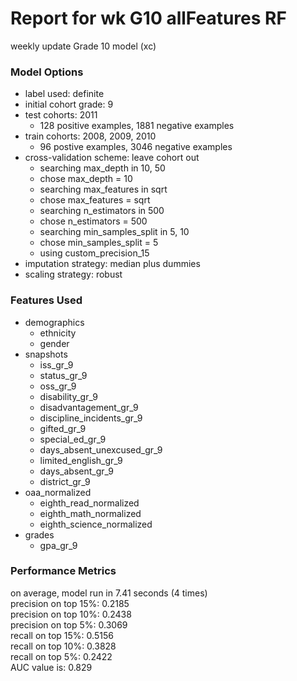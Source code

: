 # Report for wk G10 allFeatures RF
weekly update Grade 10 model (xc)

### Model Options
* label used: definite
* initial cohort grade: 9
* test cohorts: 2011
	 * 128 positive examples, 1881 negative examples
* train cohorts: 2008, 2009, 2010
	 * 96 postive examples, 3046 negative examples
* cross-validation scheme: leave cohort out
	 * searching max_depth in 10, 50
	 * chose max_depth = 10
	 * searching max_features in sqrt
	 * chose max_features = sqrt
	 * searching n_estimators in 500
	 * chose n_estimators = 500
	 * searching min_samples_split in 5, 10
	 * chose min_samples_split = 5
	 * using custom_precision_15
* imputation strategy: median plus dummies
* scaling strategy: robust

### Features Used
* demographics
	 * ethnicity
	 * gender
* snapshots
	 * iss_gr_9
	 * status_gr_9
	 * oss_gr_9
	 * disability_gr_9
	 * disadvantagement_gr_9
	 * discipline_incidents_gr_9
	 * gifted_gr_9
	 * special_ed_gr_9
	 * days_absent_unexcused_gr_9
	 * limited_english_gr_9
	 * days_absent_gr_9
	 * district_gr_9
* oaa_normalized
	 * eighth_read_normalized
	 * eighth_math_normalized
	 * eighth_science_normalized
* grades
	 * gpa_gr_9

### Performance Metrics
on average, model run in 7.41 seconds (4 times) <br/>precision on top 15%: 0.2185 <br/>precision on top 10%: 0.2438 <br/>precision on top 5%: 0.3069 <br/>recall on top 15%: 0.5156 <br/>recall on top 10%: 0.3828 <br/>recall on top 5%: 0.2422 <br/>AUC value is: 0.829 <br/>
